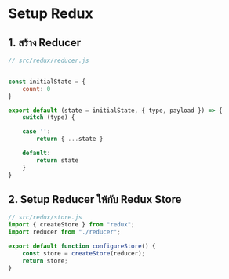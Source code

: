 
# Setup Redux

## 1. สร้าง Reducer 

```jsx
// src/redux/reducer.js


const initialState = {
    count: 0
}

export default (state = initialState, { type, payload }) => {
    switch (type) {

    case '':
        return { ...state }

    default:
        return state
    }
}
```

## 2. Setup Reducer ให้กับ Redux Store

```jsx
// src/redux/store.js
import { createStore } from "redux";
import reducer from "./reducer";

export default function configureStore() {
    const store = createStore(reducer);
    return store;
}
```